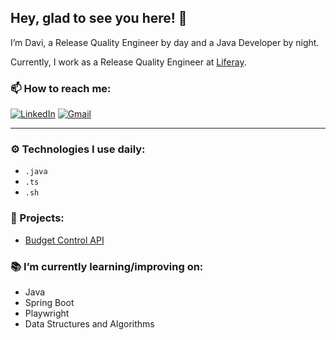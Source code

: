 ## Hey, glad to see you here! 👋

I’m Davi, a Release Quality Engineer by day and a Java Developer by night.

Currently, I work as a Release Quality Engineer at [Liferay](https://www.liferay.com/en/home).

### 📫 How to reach me:

[![LinkedIn](https://img.shields.io/badge/LinkedIn-0077B5?style=for-the-badge&logo=linkedin&logoColor=white)](https://www.linkedin.com/in/davi-santosz/)  [![Gmail](https://img.shields.io/badge/Gmail-D14836?style=for-the-badge&logo=gmail&logoColor=white)](mailto:davi.santos4357@gmail.com)

---

### ⚙️ Technologies I use daily:
- `.java`
- `.ts`
- `.sh`

### 🚀 Projects:
- [Budget Control API](https://github.com/davisaints/budget-control/blob/prod/README.md)

### 📚 I’m currently learning/improving on:
- Java
- Spring Boot
- Playwright
- Data Structures and Algorithms
